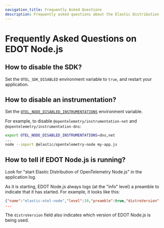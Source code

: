 ```yaml
---
navigation_title: Frequently Asked Questions
description: Frequently asked questions about the Elastic Distribution of OpenTelemetry Node.js (EDOT Node.js).
---
```


# Frequently Asked Questions on EDOT Node.js

## How to disable the SDK?

Set the `OTEL_SDK_DISABLED` environment variable to `true`, and restart your application.

## How to disable an instrumentation?

Set the [`OTEL_NODE_DISABLED_INSTRUMENTATIONS`](./configuration.md#otel_node_disabledenabled_instrumentations-details) environment variable.

For example, to disable `@opentelemetry/instrumentation-net` and `@opentelemetry/instrumentation-dns`:

```bash
export OTEL_NODE_DISABLED_INSTRUMENTATIONS=dns,net
...
node --import @elastic/opentelemetry-node my-app.js
```

## How to tell if EDOT Node.js is running?

Look for "start Elastic Distribution of OpenTelemetry Node.js" in the application log.

As it is starting, EDOT Node.js always logs (at the "info" level) a preamble to indicate that it has started. For example, it looks like this:

```json
{"name":"elastic-otel-node","level":30,"preamble":true,"distroVersion":"0.7.0","env":{"os":"darwin 24.3.0","arch":"arm64","runtime":"Node.js v18.20.4"},"msg":"start Elastic Distribution of OpenTelemetry Node.js","time":"2025-03-27T22:14:08.288Z"}
...
```

The `distroVersion` field also indicates which version of EDOT Node.js is being used.



